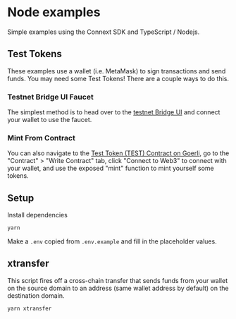 # Node examples

Simple examples using the Connext SDK and TypeScript / Nodejs.

## Test Tokens

These examples use a wallet (i.e. MetaMask) to sign transactions and send funds. You may need some Test Tokens! There are a couple ways to do this.

### Testnet Bridge UI Faucet
The simplest method is to head over to the [testnet Bridge UI](https://amarok-testnet.coinhippo.io/) and connect your wallet to use the faucet.

### Mint From Contract
You can also navigate to the [Test Token (TEST) Contract on Goerli](https://goerli.etherscan.io/address/0x7ea6eA49B0b0Ae9c5db7907d139D9Cd3439862a1#writeContract), go to the "Contract" > "Write Contract" tab, click "Connect to Web3" to connect with your wallet, and use the exposed "mint" function to mint yourself some tokens.

## Setup

Install dependencies

```bash
yarn
```

Make a `.env` copied from `.env.example` and fill in the placeholder values.

## xtransfer

This script fires off a cross-chain transfer that sends funds from your wallet on the source domain to an address (same wallet address by default) on the destination domain.

```bash
yarn xtransfer
```
